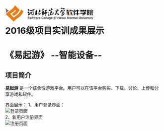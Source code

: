 ![image](https://github.com/syfan7561/Software-Engineering/blob/master/Project/image/logo.png)  
2016级项目实训成果展示
==
《易起游》 --智能设备--
==  
项目简介
---
**易起游**
是一个综合性游戏平台。用户可以在该平台购买、下载、讨论、上传和分享游戏和软件。

界面展示：
1、用户登录界面：  
<img src="https://github.com/Kingcool759/2016_android_YiQiYou/blob/master/Project/imgs/login.png" width="378" alt="登录页面">  
2、新用户注册界面  
<img src="https://github.com/Kingcool759/2016_android_YiQiYou/blob/master/Project/imgs/register.png" width="378" alt="注册页面">  

